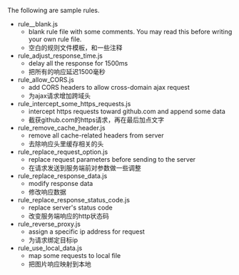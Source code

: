 The following are sample rules.

* rule__blank.js
    * blank rule file with some comments. You may read this before writing your own rule file.
    * 空白的规则文件模板，和一些注释
* rule_adjust_response_time.js
    * delay all the response for 1500ms
    * 把所有的响应延迟1500毫秒
* rule_allow_CORS.js
    * add CORS headers to allow cross-domain ajax request
    * 为ajax请求增加跨域头
* rule_intercept_some_https_requests.js
    * intercept https requests toward github.com and append some data
    * 截获github.com的https请求，再在最后加点文字
* rule_remove_cache_header.js
    * remove all cache-related headers from server
    * 去除响应头里缓存相关的头
* rule_replace_request_option.js
    * replace request parameters before sending to the server
    * 在请求发送到服务端前对参数做一些调整
* rule_replace_response_data.js
    * modify response data
    * 修改响应数据
* rule_replace_response_status_code.js
    * replace server's status code
    * 改变服务端响应的http状态码
* rule_reverse_proxy.js
    * assign a specific ip address for request
    * 为请求绑定目标ip
* rule_use_local_data.js
    * map some requests to local file
    * 把图片响应映射到本地
